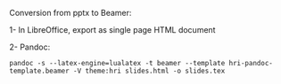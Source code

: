 
Conversion from pptx to Beamer:

1- In LibreOffice, export as single page HTML document

2- Pandoc:

```
pandoc -s --latex-engine=lualatex -t beamer --template hri-pandoc-template.beamer -V theme:hri slides.html -o slides.tex
```

